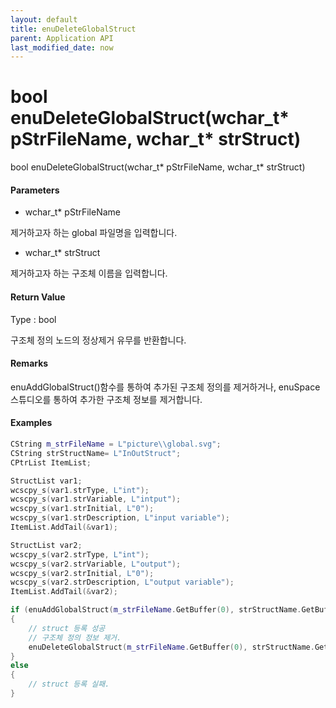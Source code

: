```yaml
---
layout: default
title: enuDeleteGlobalStruct
parent: Application API
last_modified_date: now
---
```

# bool enuDeleteGlobalStruct\(wchar\_t\* pStrFileName, wchar\_t\* strStruct\)

bool enuDeleteGlobalStruct\(wchar\_t\* pStrFileName, wchar\_t\* strStruct\)

#### Parameters

* wchar\_t\* pStrFileName

제거하고자 하는 global 파일명을 입력합니다.

* wchar\_t\* strStruct

제거하고자 하는 구조체 이름을 입력합니다.

#### Return Value

Type : bool

구조체 정의 노드의 정상제거 유무를 반환합니다.

#### Remarks

enuAddGlobalStruct\(\)함수를 통하여 추가된 구조체 정의를 제거하거나, enuSpace 스튜디오를 통하여 추가한 구조체 정보를 제거합니다.

#### Examples

```cpp
CString m_strFileName = L"picture\\global.svg";
CString strStructName= L"InOutStruct";
CPtrList ItemList;

StructList var1;
wcscpy_s(var1.strType, L"int");
wcscpy_s(var1.strVariable, L"intput");
wcscpy_s(var1.strInitial, L"0");
wcscpy_s(var1.strDescription, L"input variable");
ItemList.AddTail(&var1);

StructList var2;
wcscpy_s(var2.strType, L"int");
wcscpy_s(var2.strVariable, L"output");
wcscpy_s(var2.strInitial, L"0");
wcscpy_s(var2.strDescription, L"output variable");
ItemList.AddTail(&var2);

if (enuAddGlobalStruct(m_strFileName.GetBuffer(0), strStructName.GetBuffer(0), &ItemList))
{
    // struct 등록 성공
    // 구조체 정의 정보 제거.
    enuDeleteGlobalStruct(m_strFileName.GetBuffer(0), strStructName.GetBuffer(0));
}
else
{
    // struct 등록 실패.
}
```



